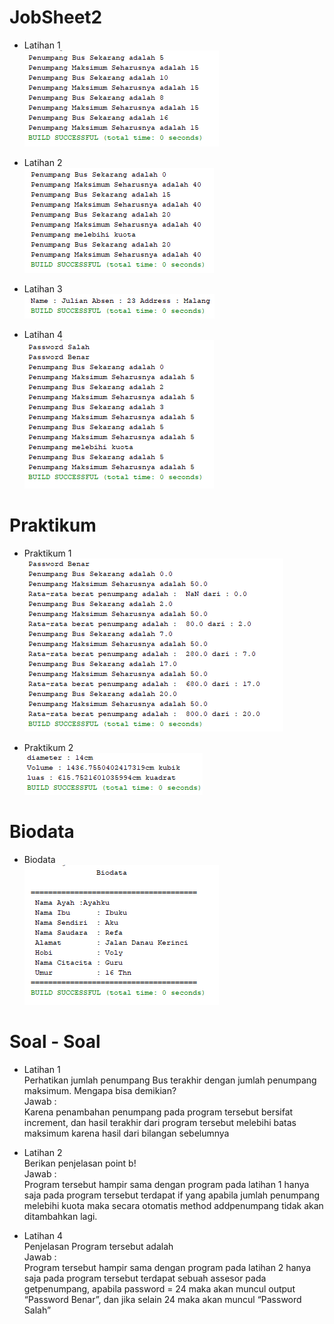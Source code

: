 # JobSheet2

* Latihan 1 <br>
![alt text](https://github.com/ebri883/JobSheet2/blob/master/1.PNG)

* Latihan 2 <br>
![alt text](https://github.com/ebri883/JobSheet2/blob/master/2.PNG)

* Latihan 3 <br>
![alt text](https://github.com/ebri883/JobSheet2/blob/master/3.PNG)

* Latihan 4 <br>
![alt text](https://github.com/ebri883/JobSheet2/blob/master/4.PNG)<br>


# Praktikum

* Praktikum 1 <br>
![alt text](https://github.com/ebri883/JobSheet2/blob/master/5.PNG)

* Praktikum 2 <br>
![alt text](https://github.com/ebri883/JobSheet2/blob/master/6.PNG)<br>


# Biodata

* Biodata <br>
![alt text](https://github.com/ebri883/JobSheet2/blob/master/7.PNG)<br>

# Soal - Soal

* Latihan 1 <br>
Perhatikan jumlah penumpang Bus terakhir dengan jumlah penumpang maksimum. Mengapa bisa demikian? <br>
Jawab : <br>
Karena penambahan penumpang pada program tersebut bersifat increment, dan hasil terakhir dari program tersebut melebihi batas maksimum karena hasil dari bilangan sebelumnya

* Latihan 2 <br>
Berikan penjelasan point b! <br>
Jawab : <br>
Program tersebut hampir sama dengan program pada latihan 1 hanya saja pada program tersebut terdapat if yang apabila jumlah penumpang melebihi kuota maka secara otomatis method addpenumpang tidak akan ditambahkan lagi.

* Latihan 4 <br>
Penjelasan Program tersebut adalah <br>
Jawab : <br>
Program tersebut hampir sama dengan program pada latihan 2 hanya saja pada program tersebut terdapat sebuah assesor pada getpenumpang, apabila password = 24 maka akan muncul output “Password Benar”, dan jika selain 24 maka akan muncul “Password Salah”
